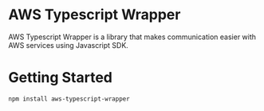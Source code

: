 # AWS Typescript Wrapper

AWS Typescript Wrapper is a library that makes communication easier with AWS services using Javascript SDK.

# Getting Started

```
npm install aws-typescript-wrapper
```
